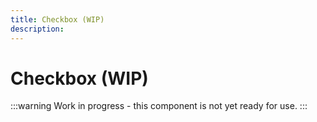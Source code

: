 ```yaml
---
title: Checkbox (WIP)
description: 
---
```


# Checkbox (WIP)

:::warning
Work in progress - this component is not yet ready for use.
:::
